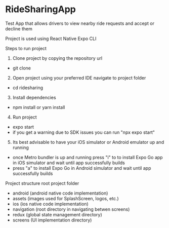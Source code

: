 # RideSharingApp
Test App that allows drivers to view nearby ride requests and accept or decline them

Project is used using React Native Expo CLI

Steps to run project
1. Clone project by copying the repository url
  - git clone <repository-url>
  
2. Open project using your preferred IDE navigate to project folder
  - cd ridesharing

3. Install dependencies
  - npm install or yarn install

4. Run project
  - expo start 
  - if you get a warning due to SDK issues you can run "npx expo start"

5. Its best advisable to have your iOS simulator or Android emulator up and running
  - once Metro bundler is up and running press "i" to to install Expo Go app in iOS simulator and wait until app successfully builds
  - press "a" to install Expo Go in Android simulator and wait until app successfully builds

Project structure
root project folder
 - android (android native code implementation)
 - assets (images used for SplashScreen, logos, etc.)
 - ios (ios native code implementation)
 - navigation (root directory in navigating betwen screens)
 - redux (global state management directory)
 - screens (UI implementation directory)
